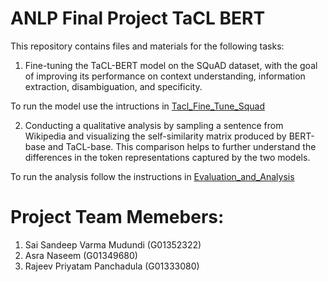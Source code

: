 # ANLP Final Project TaCL BERT
This repository contains files and materials for the following tasks:

1. Fine-tuning the TaCL-BERT model on the SQuAD dataset, with the goal of improving its performance on context understanding, information extraction, disambiguation, and specificity.

To run the model use the intructions in [Tacl_Fine_Tune_Squad](https://github.com/sandeep-varma8029/ANLP_Final_Project_TaCL_BERT/tree/master/Tacl_Fine_Tune_Squad)
  
2. Conducting a qualitative analysis by sampling a sentence from Wikipedia and visualizing the self-similarity matrix produced by BERT-base and TaCL-base. This comparison helps to further understand the differences in the token representations captured by the two models.


To run the analysis follow the instructions in [Evaluation_and_Analysis](https://github.com/sandeep-varma8029/ANLP_Final_Project_TaCL_BERT/tree/master/Evaluation_and_Analysis)
  
  
# Project Team Memebers:
1. Sai Sandeep Varma Mudundi (G01352322)
2. Asra Naseem (G01349680)
3. Rajeev Priyatam Panchadula (G01333080)
